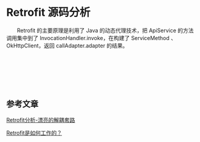# Retrofit 源码分析

　　Retrofit 的主要原理是利用了 Java 的动态代理技术，把 ApiService 的方法调用集中到了 InvocationHandler.invoke，在构建了 ServiceMethod 、OkHttpClient，返回 callAdapter.adapter 的结果。

## 

　　

## 
　　

## 参考文章
[Retrofit分析-漂亮的解耦套路](https://www.jianshu.com/p/45cb536be2f4)

[Retrofit是如何工作的？](https://www.jianshu.com/p/cb3a7413b448)



